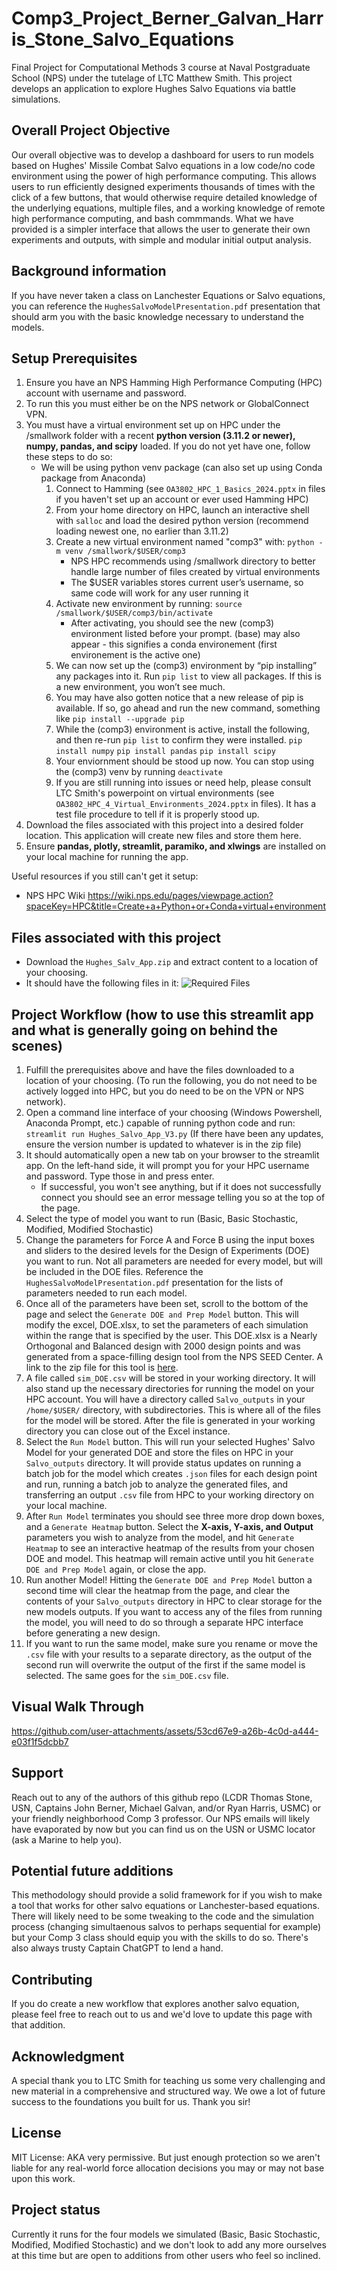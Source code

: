 # Comp3_Project_Berner_Galvan_Harris_Stone_Salvo_Equations
Final Project for Computational Methods 3 course at Naval Postgraduate School (NPS) under the tutelage of LTC Matthew Smith. This project develops an application to explore Hughes Salvo Equations via battle simulations. 

## Overall Project Objective
Our overall objective was to develop a dashboard for users to run models based on Hughes' Missile Combat Salvo equations in a low code/no code environment using the power of high performance computing. This allows users to run efficiently designed experiments thousands of times with the click of a few buttons, that would otherwise require detailed knowledge of the underlying equations, multiple files, and a working knowledge of remote high performance computing, and bash commmands. What we have provided is a simpler interface that allows the user to generate their own experiments and outputs, with simple and modular initial output analysis.  

## Background information
If you have never taken a class on Lanchester Equations or Salvo equations, you can reference the `HughesSalvoModelPresentation.pdf` presentation that should arm you with the basic knowledge necessary to understand the models. 

## Setup Prerequisites 
1. Ensure you have an NPS Hamming High Performance Computing (HPC) account with username and password.
2. To run this you must either be on the NPS network or GlobalConnect VPN.
3. You must have a virtual environment set up on HPC under the /smallwork folder with a recent **python version (3.11.2 or newer), numpy, pandas, and scipy** loaded. If you do not yet have one, follow these steps to do so:
   - We will be using python venv package (can also set up using Conda package from Anaconda)
     1. Connect to Hamming (see `OA3802_HPC_1_Basics_2024.pptx` in files if you haven't set up an account or ever used Hamming HPC)
     2. From your home directory on HPC, launch an interactive shell with `salloc` and load the desired python version (recommend loading newest one, no earlier than 3.11.2)
     3. Create a new virtual environment named "comp3" with:    `python -m venv /smallwork/$USER/comp3`
         - NPS HPC recommends using /smallwork directory to better handle large number of files created by virtual environments
         - The $USER variables stores current user’s username, so same code will work for any user running it
     4. Activate new environment by running:     `source /smallwork/$USER/comp3/bin/activate`
         - After activating, you should see the new (comp3) environment listed before your prompt. (base) may also appear - this signifies a conda environement (first environement is the active one) 
     5. We can now set up the (comp3) environment by “pip installing” any packages into it. Run `pip list` to view all packages.  If this is a new environment, you won’t see much.
     6. You may have also gotten notice that a new release of pip is available.  If so, go ahead and run the new command, something like `pip install --upgrade pip`
     7. While the (comp3) environment is active, install the following, and then re-run `pip list` to confirm they were installed.
            `pip install numpy`
            `pip install pandas`
            `pip install scipy`
     8. Your enviornment should be stood up now. You can stop using the (comp3) venv by running `deactivate`
     9. If you are still running into issues or need help, please consult LTC Smith's powerpoint on virtual environments (see `OA3802_HPC_4_Virtual_Environments_2024.pptx` in files). It has a test file procedure to tell if it is properly stood up. 
4. Download the files associated with this project into a desired folder location. This application will create new files and store them here.
5. Ensure __pandas, plotly, streamlit, paramiko, and xlwings__ are installed on your local machine for running the app.


Useful resources if you still can't get it setup:
- NPS HPC Wiki https://wiki.nps.edu/pages/viewpage.action?spaceKey=HPC&title=Create+a+Python+or+Conda+virtual+environment


## Files associated with this project  
- Download the `Hughes_Salv_App.zip` and extract content to a location of your choosing.
- It should have the following files in it:
![Required Files](RequiredFiles.png)


## Project Workflow (how to use this streamlit app and what is generally going on behind the scenes)
1. Fulfill the prerequisites above and have the files downloaded to a location of your choosing. (To run the following, you do not need to be actively logged into HPC, but you do need to be on the VPN or NPS network).
2. Open a command line interface of your choosing (Windows Powershell, Anaconda Prompt, etc.) capable of running python code and run: `streamlit run Hughes_Salvo_App_V3.py`  (If there have been any updates, ensure the version number is updated to whatever is in the zip file)
3. It should automatically open a new tab on your browser to the streamlit app. On the left-hand side, it will prompt you for your HPC username and password. Type those in and press enter.
   - If successful, you won't see anything, but if it does not successfully connect you should see an error message telling you so at the top of the page.
4. Select the type of model you want to run (Basic, Basic Stochastic, Modified, Modified Stochastic)
5. Change the parameters for Force A and Force B using the input boxes and sliders to the desired levels for the Design of Experiments (DOE) you want to run. Not all parameters are needed for every model, but will be included in the DOE files. Reference the `HughesSalvoModelPresentation.pdf` presentation for the lists of parameters needed to run each model.
6. Once all of the parameters have been set, scroll to the bottom of the page and select the `Generate DOE and Prep Model` button. This will modify the excel, DOE.xlsx, to set the parameters of each simulation within the range that is specified by the user. This DOE.xlsx is a Nearly Orthogonal and Balanced design with 2000 design points and was generated from a space-filling design tool from the NPS SEED Center. A link to the zip file for this tool is [here](https://cle.nps.edu/access/lessonbuilder/item/436314/group/091caf09-9136-4f6c-9d05-2dd5895965a7/Design%20of%20Experiments/New%20Algorithm.zip).
7. A file called `sim_DOE.csv` will be stored in your working directory. It will also stand up the necessary directories for running the model on your HPC account. You will have a directory called `Salvo_outputs` in your `/home/$USER/` directory, with subdirectories. This is where all of the files for the model will be stored. After the file is generated in your working directory you can close out of the Excel instance.
8. Select the `Run Model` button. This will run your selected Hughes' Salvo Model for your generated DOE and store the files on HPC in your `Salvo_outputs` directory. It will provide status updates on running a batch job for the model which creates `.json` files for each design point and run, running a batch job to analyze the generated files, and transferring an output `.csv` file from HPC to your working directory on your local machine.
9. After `Run Model` terminates you should see three more drop down boxes, and a `Generate Heatmap` button. Select the __X-axis, Y-axis, and Output__ parameters you wish to analyze from the model, and hit `Generate Heatmap` to see an interactive heatmap of the results from your chosen DOE and model. This heatmap will remain active until you hit `Generate DOE and Prep Model` again, or close the app.
10. Run another Model! Hitting the `Generate DOE and Prep Model` button a second time will clear the heatmap from the page, and clear the contents of your `Salvo_outputs` directory in HPC to clear storage for the new models outputs. If you want to access any of the files from running the model, you will need to do so through a separate HPC interface before generating a new design.
11. If you want to run the same model, make sure you rename or move the `.csv` file with your results to a separate directory, as the output of the second run will overwrite the output of the first if the same model is selected. The same goes for the `sim_DOE.csv` file. 

## Visual Walk Through



https://github.com/user-attachments/assets/53cd67e9-a26b-4c0d-a444-e03f1f5dcbb7


   




## Support
Reach out to any of the authors of this github repo (LCDR Thomas Stone, USN, Captains John Berner, Michael Galvan, and/or Ryan Harris, USMC) or your friendly neighborhood Comp 3 professor. Our NPS emails will likely have evaporated by now but you can find us on the USN or USMC locator (ask a Marine to help you). 

## Potential future additions
This methodology should provide a solid framework for if you wish to make a tool that works for other salvo equations or Lanchester-based equations. There will likely need to be some tweaking to the code and the simulation process (changing simultaenous salvos to perhaps sequential for example) but your Comp 3 class should equip you with the skills to do so. There's also always trusty Captain ChatGPT to lend a hand. 

## Contributing
If you do create a new workflow that explores another salvo equation, please feel free to reach out to us and we'd love to update this page with that addition. 

## Acknowledgment
A special thank you to LTC Smith for teaching us some very challenging and new material in a comprehensive and structured way. We owe a lot of future success to the foundations you built for us. Thank you sir!

## License
MIT License: AKA very permissive. But just enough protection so we aren't liable for any real-world force allocation decisions you may or may not base upon this work. 

## Project status
Currently it runs for the four models we simulated (Basic, Basic Stochastic, Modified, Modified Stochastic) and we don't look to add any more ourselves at this time but are open to additions from other users who feel so inclined. 
